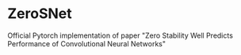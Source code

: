 # ZeroSNet
Official Pytorch implementation of paper "Zero Stability Well Predicts Performance of Convolutional Neural Networks"
